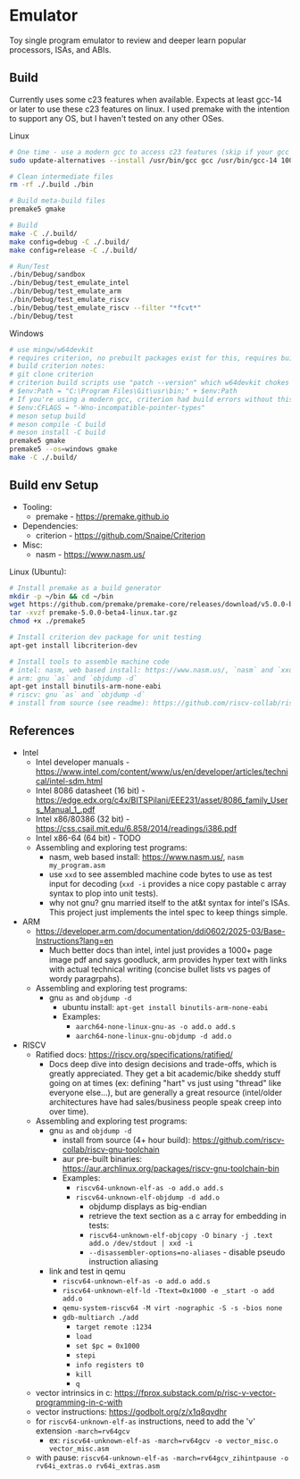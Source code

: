 # Emulator
Toy single program emulator to review and deeper learn popular processors, ISAs, and ABIs.

## Build
Currently uses some c23 features when available. Expects at least gcc-14 or later to use
these c23 features on linux. I used premake with the intention to support any OS, but I haven't tested on any other OSes.

Linux
```sh
# One time - use a modern gcc to access c23 features (skip if your gcc already supports c23)
sudo update-alternatives --install /usr/bin/gcc gcc /usr/bin/gcc-14 100

# Clean intermediate files
rm -rf ./.build ./bin

# Build meta-build files
premake5 gmake

# Build
make -C ./.build/
make config=debug -C ./.build/
make config=release -C ./.build/

# Run/Test
./bin/Debug/sandbox
./bin/Debug/test_emulate_intel
./bin/Debug/test_emulate_arm
./bin/Debug/test_emulate_riscv
./bin/Debug/test_emulate_riscv --filter "*fcvt*"
./bin/Debug/test
```

Windows
```sh
# use mingw/w64devkit
# requires criterion, no prebuilt packages exist for this, requires building from source.
# build criterion notes:
# git clone criterion
# criterion build scripts use "patch --version" which w64devkit chokes up on, if you have git, you can use that version of patch, otherwise msys2 mingw shouldn't have this problem.
# $env:Path = "C:\Program Files\Git\usr\bin;" + $env:Path
# If you're using a modern gcc, criterion had build errors without this line.
# $env:CFLAGS = "-Wno-incompatible-pointer-types"
# meson setup build
# meson compile -C build
# meson install -C build
premake5 gmake
premake5 --os=windows gmake
make -C ./.build/
```

## Build env Setup
* Tooling:
  * premake - https://premake.github.io
* Dependencies:
  * criterion - https://github.com/Snaipe/Criterion
* Misc:
  * nasm - https://www.nasm.us/

Linux (Ubuntu):
```sh
# Install premake as a build generator
mkdir -p ~/bin && cd ~/bin
wget https://github.com/premake/premake-core/releases/download/v5.0.0-beta4/premake-5.0.0-beta4-linux.tar.gz
tar -xvzf premake-5.0.0-beta4-linux.tar.gz
chmod +x ./premake5

# Install criterion dev package for unit testing
apt-get install libcriterion-dev

# Install tools to assemble machine code
# intel: nasm, web based install: https://www.nasm.us/, `nasm` and `xxd -i`
# arm: gnu `as` and `objdump -d`
apt-get install binutils-arm-none-eabi
# riscv: gnu `as` and `objdump -d`
# install from source (see readme): https://github.com/riscv-collab/riscv-gnu-toolchain
```

## References
* Intel
  * Intel developer manuals - https://www.intel.com/content/www/us/en/developer/articles/technical/intel-sdm.html
  * Intel 8086 datasheet (16 bit) - https://edge.edx.org/c4x/BITSPilani/EEE231/asset/8086_family_Users_Manual_1_.pdf
  * Intel x86/80386 (32 bit) - https://css.csail.mit.edu/6.858/2014/readings/i386.pdf
  * Intel x86-64 (64 bit) - TODO
  * Assembling and exploring test programs:
    * nasm, web based install: https://www.nasm.us/, `nasm my_program.asm`
    * use `xxd` to see assembled machine code bytes to use as test input for decoding (`xxd -i` provides a nice copy pastable c array syntax to plop into unit tests).
    * why not gnu? gnu married itself to the at&t syntax for intel's ISAs. This project just implements the intel spec to keep things simple.
* ARM
  * https://developer.arm.com/documentation/ddi0602/2025-03/Base-Instructions?lang=en
    * Much better docs than intel, intel just provides a 1000+ page image pdf and says goodluck, arm provides hyper text with links with actual technical writing (concise bullet lists vs pages of wordy paragrpahs).
  * Assembling and exploring test programs:
    * gnu `as` and `objdump -d`
      * ubuntu install: `apt-get install binutils-arm-none-eabi`
      * Examples:
        * `aarch64-none-linux-gnu-as -o add.o add.s`
        * `aarch64-none-linux-gnu-objdump -d add.o`
* RISCV
  * Ratified docs: https://riscv.org/specifications/ratified/
    * Docs deep dive into design decisions and trade-offs, which is greatly appreciated. They get a bit academic/bike sheddy stuff going on at times (ex: defining "hart" vs just using "thread" like everyone else...), but are generally a great resource (intel/older architectures have had sales/business people speak creep into over time).
  * Assembling and exploring test programs:
    * gnu `as` and `objdump -d`
      * install from source (4+ hour build): https://github.com/riscv-collab/riscv-gnu-toolchain
      * aur pre-built binaries: https://aur.archlinux.org/packages/riscv-gnu-toolchain-bin
      * Examples:
        * `riscv64-unknown-elf-as -o add.o add.s`
        * `riscv64-unknown-elf-objdump -d add.o`
          * objdump displays as big-endian
          * retrieve the text section as a c array for embedding in tests:
          * `riscv64-unknown-elf-objcopy -O binary -j .text add.o /dev/stdout | xxd -i`
          * `--disassembler-options=no-aliases` - disable pseudo instruction aliasing
    * link and test in qemu
      * `riscv64-unknown-elf-as -o add.o add.s`
      * `riscv64-unknown-elf-ld -Ttext=0x1000 -e _start -o add add.o`
      * `qemu-system-riscv64 -M virt -nographic -S -s -bios none`
      * `gdb-multiarch ./add`
        * `target remote :1234`
        * `load`
        * `set $pc = 0x1000`
        * `stepi`
        * `info registers t0`
        * `kill`
        * `q`
  * vector intrinsics in c: https://fprox.substack.com/p/risc-v-vector-programming-in-c-with
   * vector instructions: https://godbolt.org/z/x1q8qvdhr
   * for `riscv64-unknown-elf-as` instructions, need to add the 'v' extension `-march=rv64gcv`
     * ex: `riscv64-unknown-elf-as -march=rv64gcv -o vector_misc.o vector_misc.asm`
  * with pause: `riscv64-unknown-elf-as -march=rv64gcv_zihintpause -o rv64i_extras.o rv64i_extras.asm`

